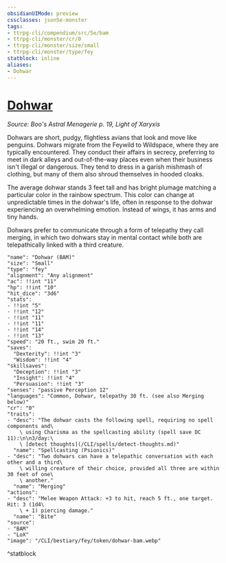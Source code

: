 ```yaml
---
obsidianUIMode: preview
cssclasses: json5e-monster
tags:
- ttrpg-cli/compendium/src/5e/bam
- ttrpg-cli/monster/cr/0
- ttrpg-cli/monster/size/small
- ttrpg-cli/monster/type/fey
statblock: inline
aliases:
- Dohwar
---
```

# [Dohwar](CLI/bestiary/fey/dohwar-bam.md)
*Source: Boo's Astral Menagerie p. 19, Light of Xaryxis*  

Dohwars are short, pudgy, flightless avians that look and move like penguins. Dohwars migrate from the Feywild to Wildspace, where they are typically encountered. They conduct their affairs in secrecy, preferring to meet in dark alleys and out-of-the-way places even when their business isn't illegal or dangerous. They tend to dress in a garish mishmash of clothing, but many of them also shroud themselves in hooded cloaks.

The average dohwar stands 3 feet tall and has bright plumage matching a particular color in the rainbow spectrum. This color can change at unpredictable times in the dohwar's life, often in response to the dohwar experiencing an overwhelming emotion. Instead of wings, it has arms and tiny hands.

Dohwars prefer to communicate through a form of telepathy they call merging, in which two dohwars stay in mental contact while both are telepathically linked with a third creature.

```statblock
"name": "Dohwar (BAM)"
"size": "Small"
"type": "fey"
"alignment": "Any alignment"
"ac": !!int "11"
"hp": !!int "10"
"hit_dice": "3d6"
"stats":
- !!int "5"
- !!int "12"
- !!int "11"
- !!int "11"
- !!int "14"
- !!int "13"
"speed": "20 ft., swim 20 ft."
"saves":
  "Dexterity": !!int "3"
  "Wisdom": !!int "4"
"skillsaves":
  "Deception": !!int "3"
  "Insight": !!int "4"
  "Persuasion": !!int "3"
"senses": "passive Perception 12"
"languages": "Common, Dohwar, telepathy 30 ft. (see also Merging below)"
"cr": "0"
"traits":
- "desc": "The dohwar casts the following spell, requiring no spell components and\
    \ using Charisma as the spellcasting ability (spell save DC 11):\n\n3/day:\
    \ [detect thoughts](/CLI/spells/detect-thoughts.md)"
  "name": "Spellcasting (Psionics)"
- "desc": "Two dohwars can have a telepathic conversation with each other and a third\
    \ willing creature of their choice, provided all three are within 30 feet of one\
    \ another."
  "name": "Merging"
"actions":
- "desc": "Melee Weapon Attack: +3 to hit, reach 5 ft., one target. Hit: 3 (1d4\
    \ + 1) piercing damage."
  "name": "Bite"
"source":
- "BAM"
- "LoX"
"image": "/CLI/bestiary/fey/token/dohwar-bam.webp"
```
^statblock